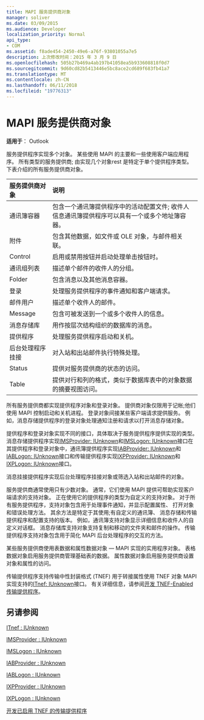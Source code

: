 ```yaml
---
title: MAPI 服务提供商对象
manager: soliver
ms.date: 03/09/2015
ms.audience: Developer
localization_priority: Normal
api_type:
- COM
ms.assetid: f8ade454-2450-49e6-a76f-93801055a7e5
description: 上次修改时间：2015 年 3 月 9 日
ms.openlocfilehash: 505b27b469a4ab197b41058ea5b933608818f0d7
ms.sourcegitcommit: 9d60cd82b5413446e5bc8ace2cd689f683fb41a7
ms.translationtype: MT
ms.contentlocale: zh-CN
ms.lasthandoff: 06/11/2018
ms.locfileid: "19776313"
---
```

# <a name="mapi-service-provider-objects"></a>MAPI 服务提供商对象

  
  
**适用于**： Outlook 
  
服务提供程序实现多个对象。 某些使用 MAPI 的主要和一些使用客户端应用程序。 所有类型的服务提供商; 由实现几个对象rest 是特定于单个提供程序类型。 下表介绍的所有服务提供商对象。
  
|**服务提供商对象**|**说明**|
|:-----|:-----|
|通讯簿容器  <br/> |包含一个通讯簿提供程序中的活动配置文件; 收件人信息通讯簿提供程序可以具有一个或多个地址簿容器。  <br/> |
|附件  <br/> |包含其他数据，如文件或 OLE 对象，与邮件相关联。  <br/> |
|Control  <br/> |启用或禁用按钮并启动处理单击按钮时。  <br/> |
|通讯组列表  <br/> |描述单个邮件的收件人的分组。  <br/> |
|Folder  <br/> |包含消息以及其他消息容器。  <br/> |
|登录  <br/> |处理服务提供程序的事件通知和客户端请求。  <br/> |
|邮件用户  <br/> |描述单个收件人的邮件。  <br/> |
|Message  <br/> |包含可被发送到一个或多个收件人的信息。  <br/> |
|消息存储库  <br/> |用作按层次结构组织的数据库的消息。  <br/> |
|提供程序  <br/> |处理服务提供程序启动和关机。  <br/> |
|后台处理程序挂接  <br/> |对入站和出站邮件执行特殊处理。  <br/> |
|Status  <br/> |提供对服务提供商的状态的访问。  <br/> |
|Table  <br/> |提供对行和列的格式，类似于数据库表中的对象数据的摘要视图访问。  <br/> |
   
所有服务提供商都实现提供程序对象和登录对象。 提供商对象仅限用于记帐;他们使用 MAPI 控制启动和关机进程。 登录对象间接某些客户端请求提供服务。 例如，消息存储提供程序的登录对象处理通知注册和请求以打开消息存储对象。 
  
提供程序和登录对象实现不同的接口，具体取决于服务提供程序提供实现的类型。 消息存储提供程序实现[IMSProvider: IUnknown](imsprovideriunknown.md)和[IMSLogon: IUnknown](imslogoniunknown.md)接口在其提供程序和登录对象中，通讯簿提供程序实现[IABProvider: IUnknown](iabprovideriunknown.md)和[IABLogon: IUnknown](iablogoniunknown.md)接口和传输提供程序实现[IXPProvider: IUnknown](ixpprovideriunknown.md)和[IXPLogon: IUnknown](ixplogoniunknown.md)接口。 
  
消息挂接提供程序实现后台处理程序挂接对象或筛选入站和出站邮件的对象。
  
服务提供商通常使用只有少数对象。 通常，它们使用 MAPI 提供可帮助实现客户端请求的支持对象。 正在使用它的提供程序的类型为自定义的支持对象。 对于所有服务提供程序，支持对象包含用于处理事件通知，并显示配置属性、 打开对象和错误处理方法。 其余方法是特定于其使用;有自定义的通讯簿、 消息存储和传输提供程序和配置支持的版本。 例如，通讯簿支持对象显示详细信息和收件人的自定义对话框。 消息存储库支持对象支持复制和移动的文件夹和邮件的操作。 传输提供程序支持对象包含用于简化 MAPI 后台处理程序的交互的方法。 
  
某些服务提供商使用表数据和属性数据对象 — MAPI 实现的实用程序对象。 表格数据对象启用服务提供商管理基础表的数据。 属性数据对象启用服务提供商设置对象和属性的访问。 
  
传输提供程序支持传输中性封装格式 (TNEF) 用于转接属性使用 TNEF 对象 MAPI 实现支持的[ITnef: IUnknown](itnefiunknown.md)接口。 有关详细信息，请参阅[开发 TNEF-Enabled 传输提供程序](developing-a-tnef-enabled-transport-provider.md)。 
  
## <a name="see-also"></a>另请参阅



[ITnef : IUnknown](itnefiunknown.md)
  
[IMSProvider : IUnknown](imsprovideriunknown.md)
  
[IMSLogon : IUnknown](imslogoniunknown.md)
  
[IABProvider : IUnknown](iabprovideriunknown.md)
  
[IABLogon : IUnknown](iablogoniunknown.md)
  
[IXPProvider : IUnknown](ixpprovideriunknown.md)
  
[IXPLogon : IUnknown](ixplogoniunknown.md)


[开发已启用 TNEF 的传输提供程序](developing-a-tnef-enabled-transport-provider.md)

